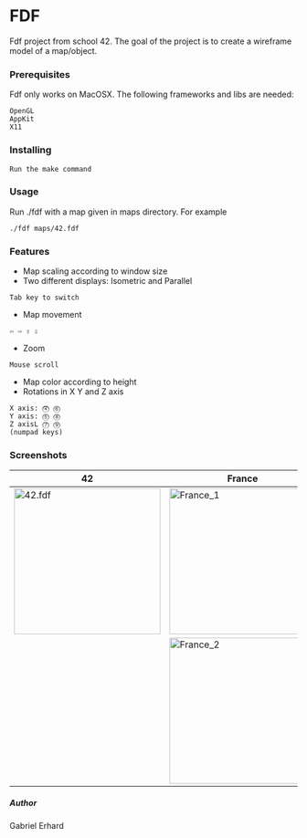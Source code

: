 # FDF
Fdf project from school 42. The goal of the project is to create a wireframe model
of a map/object.

### Prerequisites

Fdf only works on MacOSX.
The following frameworks and libs are needed:
```
OpenGL
AppKit
X11
```

### Installing
```
Run the make command
```

### Usage

Run ./fdf with a map given in maps directory. For example
```
./fdf maps/42.fdf
```

### Features

* Map scaling according to window size
* Two different displays: Isometric and Parallel
```
Tab key to switch
```
* Map movement
```
⇦ ⇨ ⇧ ⇩
```
* Zoom
```
Mouse scroll
```
* Map color according to height
* Rotations in X Y and Z axis
```
X axis: ⓸ ⓺
Y axis: ⓹ ⓼
Z axisL ⓻ ⓽
(numpad keys)
```

### Screenshots

|42|France|World|
|--|------|-----|
|<img src="https://raw.githubusercontent.com/erhardschi/fdf/master/screenshots/42.png" width="256" height="256" title="42.fdf">|<img src="https://raw.githubusercontent.com/erhardschi/fdf/master/screenshots/France_1.png" width="256" height="256" title="France_1">|<img src="https://raw.githubusercontent.com/erhardschi/fdf/master/screenshots/World.png" width="256" height="256" title="World">|
||<img src="https://raw.githubusercontent.com/erhardschi/fdf/master/screenshots/France_2.png" width="256" height="256" title="France_2">||

##### Author
Gabriel Erhard
